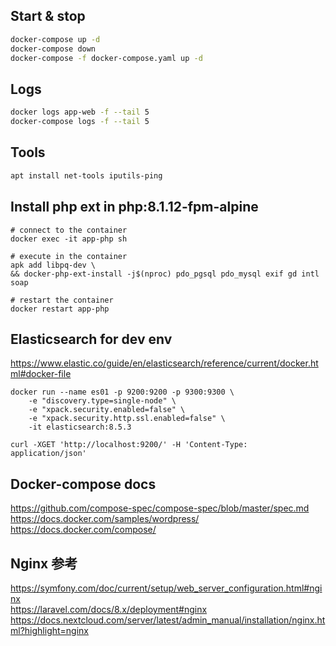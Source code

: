 ## Start & stop
```bash
docker-compose up -d
docker-compose down
docker-compose -f docker-compose.yaml up -d
```


## Logs
```bash
docker logs app-web -f --tail 5
docker-compose logs -f --tail 5
```


## Tools
```bash
apt install net-tools iputils-ping
```


## Install php ext in php:8.1.12-fpm-alpine
```shell
# connect to the container
docker exec -it app-php sh
```
```shell
# execute in the container
apk add libpq-dev \
&& docker-php-ext-install -j$(nproc) pdo_pgsql pdo_mysql exif gd intl soap
```
```shell
# restart the container
docker restart app-php
```

## Elasticsearch for dev env
https://www.elastic.co/guide/en/elasticsearch/reference/current/docker.html#docker-file
```shell
docker run --name es01 -p 9200:9200 -p 9300:9300 \
    -e "discovery.type=single-node" \
    -e "xpack.security.enabled=false" \
    -e "xpack.security.http.ssl.enabled=false" \
    -it elasticsearch:8.5.3
```
```shell
curl -XGET 'http://localhost:9200/' -H 'Content-Type: application/json'
```

## Docker-compose docs
https://github.com/compose-spec/compose-spec/blob/master/spec.md  
https://docs.docker.com/samples/wordpress/  
https://docs.docker.com/compose/  


## Nginx 参考
https://symfony.com/doc/current/setup/web_server_configuration.html#nginx  
https://laravel.com/docs/8.x/deployment#nginx  
https://docs.nextcloud.com/server/latest/admin_manual/installation/nginx.html?highlight=nginx  
